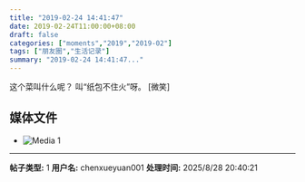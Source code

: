 ```yaml
---
title: "2019-02-24 14:41:47"
date: 2019-02-24T11:00:00+08:00
draft: false
categories: ["moments","2019","2019-02"]
tags: ["朋友圈","生活记录"]
summary: "2019-02-24 14:41:47..."
---
```


这个菜叫什么呢？
叫“纸包不住火”呀。
[微笑]

## 媒体文件

- ![Media 1](/Moments/photos/2019-02-24/201902241441470.jpg)

---

**帖子类型:** 1
**用户名:** chenxueyuan001
**处理时间:** 2025/8/28 20:40:21